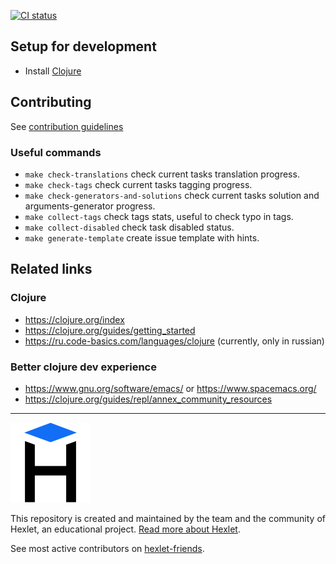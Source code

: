 [![CI status](https://github.com/hexlet-codebattle/battle_asserts/actions/workflows/release.yml/badge.svg)](https://github.com/hexlet-codebattle/battle_asserts/actions/workflows/release.yml)

## Setup for development

- Install [Clojure](https://clojure.org/guides/getting_started)

## Contributing

See [contribution guidelines](./CONTRIBUTING.md)

### Useful commands

- `make check-translations` check current tasks translation progress.
- `make check-tags` check current tasks tagging progress.
- `make check-generators-and-solutions` check current tasks solution and arguments-generator progress.
- `make collect-tags` check tags stats, useful to check typo in tags.
- `make collect-disabled` check task disabled status.
- `make generate-template` create issue template with hints.

## Related links

### Clojure

- https://clojure.org/index
- https://clojure.org/guides/getting_started
- https://ru.code-basics.com/languages/clojure (currently, only in russian)

### Better clojure dev experience

- https://www.gnu.org/software/emacs/ or https://www.spacemacs.org/
- https://clojure.org/guides/repl/annex_community_resources

---

[![Hexlet Ltd. logo](https://raw.githubusercontent.com/Hexlet/assets/master/images/hexlet_logo128.png)](https://hexlet.io?utm_source=github&utm_medium=link&utm_campaign=battle_asserts)

This repository is created and maintained by the team and the community of Hexlet, an educational project. [Read more about Hexlet](https://hexlet.io?utm_source=github&utm_medium=link&utm_campaign=battle_asserts).

See most active contributors on [hexlet-friends](https://friends.hexlet.io/).
